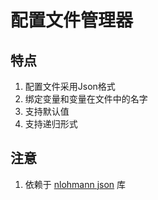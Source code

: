 # **配置文件管理器**

## 特点
1. 配置文件采用Json格式
2. 绑定变量和变量在文件中的名字
3. 支持默认值
4. 支持递归形式

## 注意
1. 依赖于 [nlohmann json](https://github.com/nlohmann/json) 库
